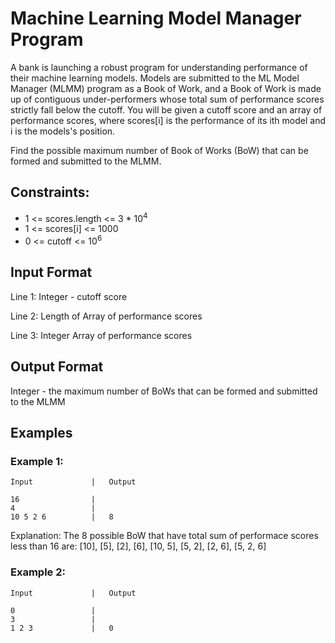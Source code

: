 # Machine Learning Model Manager Program #
A bank is launching a robust program for understanding performance of their machine learning models. Models are submitted to the ML Model Manager (MLMM) program as a Book of Work, and a Book of Work is made up of contiguous under-performers whose total sum of performance scores strictly fall below the cutoff. You will be given a cutoff score and an array of performance scores, where scores[i] is the performance of its ith model and i is the models's position.

Find the possible maximum number of Book of Works (BoW) that can be formed and submitted to the MLMM.

## Constraints: ##
- 1 <= scores.length <= 3 * 10<sup>4</sup>
- 1 <= scores[i] <= 1000
- 0 <= cutoff <= 10<sup>6</sup>

## Input Format ##
Line 1: Integer - cutoff score

Line 2: Length of Array of performance scores

Line 3: Integer Array of performance scores

## Output Format ##
Integer - the maximum number of BoWs that can be formed and submitted to the MLMM

## Examples ##

### Example 1: ###
```
Input             |   Output
```
```
16                |              
4                 |
10 5 2 6          |   8
```

Explanation: The 8 possible BoW that have total sum of performace scores less than 16 are:
[10], [5], [2], [6], [10, 5], [5, 2], [2, 6], [5, 2, 6]

### Example 2: ###
```
Input             |   Output
```
```
0                 |
3                 |
1 2 3             |   0
```